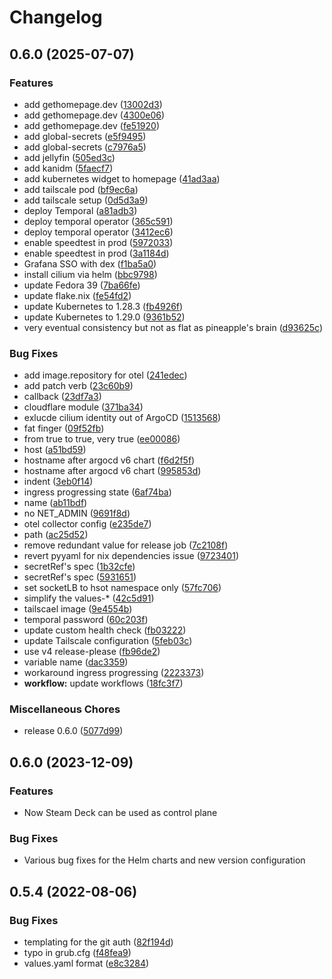 # Changelog

## 0.6.0 (2025-07-07)


### Features

* add gethomepage.dev ([13002d3](https://github.com/locmai/humble/commit/13002d34c78c09407164be91a83f4ad90a1d6d3f))
* add gethomepage.dev ([4300e06](https://github.com/locmai/humble/commit/4300e06785f8016de1f8c9921979ce010c5509a1))
* add gethomepage.dev ([fe51920](https://github.com/locmai/humble/commit/fe519201965bb8ed82a70826e0c962162ca47122))
* add global-secrets ([e5f9495](https://github.com/locmai/humble/commit/e5f949533e8e51efb79dfb61f9f35fc7d9ca24ac))
* add global-secrets ([c7976a5](https://github.com/locmai/humble/commit/c7976a53a9de90728ca7031cdb72bb4d41f9dafa))
* add jellyfin ([505ed3c](https://github.com/locmai/humble/commit/505ed3c60add5e4a21e036f5e11cf04ca60e8c4b))
* add kanidm ([5faecf7](https://github.com/locmai/humble/commit/5faecf753464ec7813b68a61feb049658dc53b02))
* add kubernetes widget to homepage ([41ad3aa](https://github.com/locmai/humble/commit/41ad3aafb679d107ada7dfda70244eb20e7fe203))
* add tailscale pod ([bf9ec6a](https://github.com/locmai/humble/commit/bf9ec6a935e73f5f858965ddf5f58109a924ca70))
* add tailscale setup ([0d5d3a9](https://github.com/locmai/humble/commit/0d5d3a9ab42ed651c82db12da5b848d134c46917))
* deploy Temporal ([a81adb3](https://github.com/locmai/humble/commit/a81adb3127429006ce421b8d77156689d1205846))
* deploy temporal operator ([365c591](https://github.com/locmai/humble/commit/365c591a61b447ba637865a7ad8ca9ed12154a07))
* deploy temporal operator ([3412ec6](https://github.com/locmai/humble/commit/3412ec6918bf9a7bed5ca71ebc62b5697fde84fb))
* enable speedtest in prod ([5972033](https://github.com/locmai/humble/commit/5972033784e75d93beced2c457f6b0276c35068b))
* enable speedtest in prod ([3a1184d](https://github.com/locmai/humble/commit/3a1184d6069d565f3d5566fc109ba6bde8c77566))
* Grafana SSO with dex ([f1ba5a0](https://github.com/locmai/humble/commit/f1ba5a0add3b8ff25104ff2a8256a176e08c4773))
* install cilium via helm ([bbc9798](https://github.com/locmai/humble/commit/bbc979841d47ab14b1658c437b815501894769ab))
* update Fedora 39 ([7ba66fe](https://github.com/locmai/humble/commit/7ba66fe5f1c2adee41d63f8f0230d19fd1c6fdc1))
* update flake.nix ([fe54fd2](https://github.com/locmai/humble/commit/fe54fd29a263e0002224cd9245dedea289991400))
* update Kubernetes to 1.28.3 ([fb4926f](https://github.com/locmai/humble/commit/fb4926fe8df220dc8330997393ae1b2ecbcfd451))
* update Kubernetes to 1.29.0 ([9361b52](https://github.com/locmai/humble/commit/9361b5218326a52538a87f334f3352a35575457d))
* very eventual consistency but not as flat as pineapple's brain ([d93625c](https://github.com/locmai/humble/commit/d93625cbca0ed45851290e41c0b0851a2e0d137d))


### Bug Fixes

* add image.repository for otel ([241edec](https://github.com/locmai/humble/commit/241edeccbf7ca1fe642476dca0af70c2598e9fe9))
* add patch verb ([23c60b9](https://github.com/locmai/humble/commit/23c60b91ecaae99b6fbe7799b0f7233fb09657ff))
* callback ([23df7a3](https://github.com/locmai/humble/commit/23df7a3f302249bfa6bef813b90f760eb4a1eee2))
* cloudflare module ([371ba34](https://github.com/locmai/humble/commit/371ba346f55d6f3f097530eb4ba9288dfce61211))
* exlucde cilium identity out of ArgoCD ([1513568](https://github.com/locmai/humble/commit/15135685697465f680b1d27bed68c243a5fc6ec7))
* fat finger ([09f52fb](https://github.com/locmai/humble/commit/09f52fb4c57b19a25fd8890d670596c48dcc17c2))
* from true to true, very true ([ee00086](https://github.com/locmai/humble/commit/ee000862874c8e3595d2883adb3b1dcca1bc22e6))
* host ([a51bd59](https://github.com/locmai/humble/commit/a51bd592d4f9630cb57440df39d98a84ade81c5c))
* hostname after argocd v6 chart ([f6d2f5f](https://github.com/locmai/humble/commit/f6d2f5fd286bbf978b16a198a970962aed0a906d))
* hostname after argocd v6 chart ([995853d](https://github.com/locmai/humble/commit/995853d15ac9fc2e4dabdcacd10aca47b51bcd86))
* indent ([3eb0f14](https://github.com/locmai/humble/commit/3eb0f1428d73e4079831a19a1a89e62fc200ac8f))
* ingress progressing state ([6af74ba](https://github.com/locmai/humble/commit/6af74ba04357dd768a7002ec557ca88fc313fa3e))
* name ([ab11bdf](https://github.com/locmai/humble/commit/ab11bdfa7bff2eb2e6d3df331420540460ea143a))
* no NET_ADMIN ([9691f8d](https://github.com/locmai/humble/commit/9691f8da6354d8dc587982e50e3b0480d0916f54))
* otel collector config ([e235de7](https://github.com/locmai/humble/commit/e235de794e00cb324e89e4366671b1cff03ac74b))
* path ([ac25d52](https://github.com/locmai/humble/commit/ac25d523d92ff10f1c41699d6dadf9616af94df9))
* remove redundant value for release job ([7c2108f](https://github.com/locmai/humble/commit/7c2108f4252098df31d79e5f2286d4685a88acd8))
* revert pyyaml for nix dependencies issue ([9723401](https://github.com/locmai/humble/commit/9723401da4190838e09e20b956388856de3f7e8d))
* secretRef's spec ([1b32cfe](https://github.com/locmai/humble/commit/1b32cfe1bf92542736d456c5b1a0737896740bf1))
* secretRef's spec ([5931651](https://github.com/locmai/humble/commit/59316518adf758ae09b56cd04f38c2a55f9a97cd))
* set socketLB to hsot namespace only ([57fc706](https://github.com/locmai/humble/commit/57fc706ee219d49df6dcdeeece8b7763625ab358))
* simplify the values-* ([42c5d91](https://github.com/locmai/humble/commit/42c5d91132975f95bf9eb4dc3364452434a78ae1))
* tailscael image ([9e4554b](https://github.com/locmai/humble/commit/9e4554b29351701ab31caf43756caf937882882d))
* temporal password ([60c203f](https://github.com/locmai/humble/commit/60c203fdcd64f9778661e9f3a320a1fabbfd9326))
* update custom health check ([fb03222](https://github.com/locmai/humble/commit/fb032223e1c3fc2903b484bdf04fba4188c60707))
* update Tailscale configuration ([5feb03c](https://github.com/locmai/humble/commit/5feb03cef72b011eee2a9d9a4f9a3ee83b34bb5c))
* use v4 release-please ([fb96de2](https://github.com/locmai/humble/commit/fb96de27f455527d4794498abcf6cd075a169c5a))
* variable name ([dac3359](https://github.com/locmai/humble/commit/dac3359888325a2e31ed68763448f33e9a305896))
* workaround ingress progressing ([2223373](https://github.com/locmai/humble/commit/2223373cf310a10cfc10656961992a5228dbb8ee))
* **workflow:** update workflows ([18fc3f7](https://github.com/locmai/humble/commit/18fc3f772d900be929126ca6acc35e13aba7b762))


### Miscellaneous Chores

* release 0.6.0 ([5077d99](https://github.com/locmai/humble/commit/5077d998bb2abf5a7eab329eb602acd5ce27efbc))

## 0.6.0 (2023-12-09)

### Features

* Now Steam Deck can be used as control plane

### Bug Fixes

* Various bug fixes for the Helm charts and new version configuration

## 0.5.4 (2022-08-06)

### Bug Fixes

* templating for the git auth ([82f194d](https://github.com/locmai/humble/commit/82f194d6b05a1337917a026a6c3e9c7b2c1c5fdf))
* typo in grub.cfg ([f48fea9](https://github.com/locmai/humble/commit/f48fea9b22f391b1d48e652212cfd7c323bc4708))
* values.yaml format ([e8c3284](https://github.com/locmai/humble/commit/e8c32840755a7830961fee5fef59dc85ae35687f))
